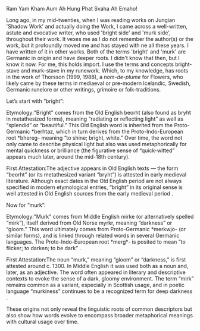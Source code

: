Ram Yam Kham Aum Ah Hung Phat Svaha Ah Emaho!

Long ago, in my mid-twenties, when I was reading works on Jungian 'Shadow Work' and actually doing the Work, I came across a well-written, astute and evocative writer, who used 'bright side' and 'murk side', throughout their work. It vexes me as I do not remember the author(s) or the work, but it profoundly moved me and has stayed with ne all these years. I have written of it in other works. Both of the terms 'bright' and 'murk' are Germanic in origin and have deeper roots. I didn't know that then, but I know it now. For me, this holds import. I use the terms and concepts bright-stave and murk-stave in my runework. Which, to my knowledge, has roots in the work of Thorsson (1999, 1988), a *nom-de-plume* for Flowers, who likely came by these terms in mediaeval or pre-modern Icelandic, Swedish, Germanic runelore or other writings, grimoire or folk-traditions.


Let’s start with “bright”:

Etymology:"Bright" comes from the Old English beorht (also found as bryht in metathesized forms), meaning “radiating or reflecting light” as well as “splendid” or “beautiful.” This Old English word is inherited from the Proto-Germanic *berhtaz, which in turn derives from the Proto-Indo-European root *bhereg- meaning “to shine; bright, white.” Over time, the word not only came to describe physical light but also was used metaphorically for mental quickness or brilliance (the figurative sense of “quick-witted” appears much later, around the mid-18th century).

First Attestation:The adjective appears in Old English texts — the form “beorht” (or its metathesized variant “bryht”) is attested in early medieval literature. Although exact dates in the Old English period are not always specified in modern etymological entries, “bright” in its original sense is well attested in Old English sources from the early medieval period .

Now for “murk”:

Etymology:"Murk" comes from Middle English mirke (or alternatively spelled “mirk”), itself derived from Old Norse myrkr, meaning “darkness” or “gloom.” This word ultimately comes from Proto-Germanic *merkwjo- (or similar forms), and is linked through related words in several Germanic languages. The Proto-Indo-European root *mergʰ- is posited to mean “to flicker; to darken; to be dark” .

First Attestation:The noun “murk,” meaning “gloom” or “darkness,” is first attested around c. 1300. In Middle English it was used both as a noun and, later, as an adjective. The word often appeared in literary and descriptive contexts to evoke the sense of a dark, gloomy environment. The term “mirk” remains common as a variant, especially in Scottish usage, and in poetic language “murkiness” continues to be a recognized term for deep darkness .

These origins not only reveal the linguistic roots of common descriptors but also show how words evolve to encompass broader metaphorical meanings with cultural usage over time.

